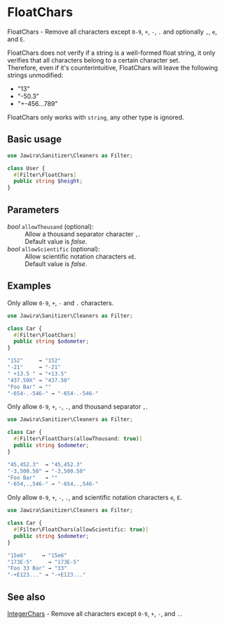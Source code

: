 # FloatChars

FloatChars - Remove all characters except `0-9`, `+`, `-`, `.` and
optionally `,`, `e`, and `E`.

FloatChars does not verify if a string is a well-formed float string, it only
verifies that all characters belong to a certain character set.<br>
Therefore, even if it's counterintuitive, FloatChars will leave the following
strings unmodified:

* "13"
* "-50.3"
* "+-456...789"

FloatChars only works with `string`, any other type is ignored.

## Basic usage

```php
use Jawira\Sanitizer\Cleaners as Filter;

class User {
  #[Filter\FloatChars]
  public string $height;
}
```

## Parameters

<dl>
<dt><em>bool</em> <code>allowThousand</code> (optional):</dt>
<dd>
Allow a thousand separator character <code>,</code>.<br>
Default value is <em>false</em>.
</dd>
<dt><em>bool</em> <code>allowScientific</code> (optional):</dt>
<dd>
Allow scientific notation characters <code>eE</code>.<br>
Default value is <em>false</em>.
</dd>
</dl>

## Examples

Only allow `0-9`, `+`, `-` and `.` characters.

```php
use Jawira\Sanitizer\Cleaners as Filter;

class Car {
  #[Filter\FloatChars]
  public string $odometer;
}
```

```php
"152"     → "152"
"-21"     → "-21"
" +13.5 " → "+13.5"
"437.50X" → "437.50"
"Foo Bar" → ""
"-654-.-546-" → "-654-.-546-"
```

Only allow `0-9`, `+`, `-`, `.`, and thousand separator `,`.

```php
use Jawira\Sanitizer\Cleaners as Filter;

class Car {
  #[Filter\FloatChars(allowThousand: true)]
  public string $odometer;
}
```

```php
"45,452.3"  → "45,452.3"
"-3,500.50" → "-3,500.50"
"Foo Bar"   → ""
"-654,.,546-" → "-654,.,546-"
```

Only allow `0-9`, `+`, `-`, `.`, and scientific notation characters `e`, `E`.

```php
use Jawira\Sanitizer\Cleaners as Filter;

class Car {
  #[Filter\FloatChars(allowScientific: true)]
  public string $odometer;
}
```

```php
"15e6"     → "15e6"
"173E-5"     → "173E-5"
"Foo 33 Bar" → "33"
"-+E123..." → "-+E123..."
```

## See also

[IntegerChars](IntegerChars.md) - Remove all characters except `0-9`, `+`, `-`,
and `.`.

